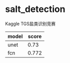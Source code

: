 # salt_detection
Kaggle TGS盐类识别竞赛

| model | score |
| ------ | ------ |
| unet | 0.73 |
| fcn | 0.772 | 
